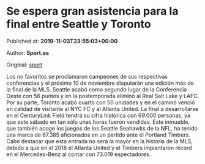 
# Se espera gran asistencia para la final entre Seattle y Toronto

Published at: **2019-11-03T23:55:03+00:00**

Author: **Sport.es**

Original: [sport](https://www.sport.es/es/noticias/mls/record-asistencia-para-final-mls-seattle-toronto-7713375)

Los no favoritos se proclamaron campeones de sus respectivas conferencias y el próximo 10 de noviembre disputarán una edición más de la final de la MLS.
Seattle acabó como segundo lugar de la Conferencia Oeste con 56 puntos y en la postemporada eliminó al Real Salt Lake y LAFC. Por su parte, Toronto acabó cuarto con 50 unidades y en el caminó venció en calidad de visitante al NYC FC y al Atlanta United.
La final a desarrollarse en el CenturyLink Field tendrá su cifra histórica con 69.000 personas, ya que este sábado en tan sólo unas horas fueron vendidas.
Este inmueble, que también acoge los juegos de los Seattle Seahawks de la NFL, ha tenido una marca de 67.385 aficionados en un partido ante el Portland Timbers.
Cabe destacar que esta entrada no será la mayor en la historia de la MLS, debido a que en el 2018 el Atlanta United y el Timbers implantaron récord en el Mercedes-Benz al contar con 73.019 espectadores.
